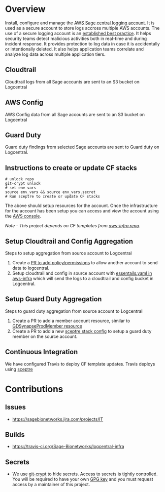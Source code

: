 # Overview
Install, configure and manage the
[AWS Sage central logging account](https://sagebionetworks.jira.com/wiki/spaces/IT/pages/577044503/Sage+AWS+Logging).
It is used as a secure account to store logs accross multiple AWS accounts.
The use of a secure logging account is an [established best practice](https://aws.amazon.com/blogs/architecture/central-logging-in-multi-account-environments).
It helps security teams detect malicious activities both in real-time and during incident response.
It provides protection to log data in case it is accidentally or intentionally deleted.  It also
helps application teams correlate and analyze log data across multiple application tiers.

## Cloudtrail
Cloudtrail logs from all Sage accounts are sent to an S3 bucket on Logcentral

## AWS Config
AWS Config data from all Sage accounts are sent to an S3 bucket on Logcentral 

## Guard Duty
Guard duty findings from selected Sage accounts are sent to Guard duty on Logcentral.

## Instructions to create or update CF stacks

```
# unlock repo
git-crypt unlock
# set env vars
source env_vars && source env_vars.secret
# Run sceptre to create or update CF stacks
```

The above should setup resources for the account.  Once the infrastructure for the account has been setup
you can access and view the account using the [AWS console](https://AWS-account-ID-or-alias.signin.aws.amazon.com/console).

*Note - This project depends on CF templates from [aws-infra repo](https://github.com/Sage-Bionetworks/aws-infra).*

## Setup Cloudtrail and Config Aggregation
Steps to setup aggregation from source account to Logcentral
 1. Create a [PR to add policy/permissions](https://github.com/Sage-Bionetworks/logcentral-infra/pull/14)
    to allow another account to send data to logcentral.
 2. Setup cloudtrail and config in source account with [essentails.yaml in aws-infra](https://github.com/Sage-Bionetworks/aws-infra/blob/master/templates/essentials.yaml)
    which will send the logs to a cloudtrail and config bucket in Logcentral.


## Setup Guard Duty Aggregation
Steps to guard duty aggregation from source account to Logcentral
 1. Create a PR to add a member account resource, similar to
    [GDSynapseProdMember resource](https://github.com/Sage-Bionetworks/logcentral-infra/templates/GuardDutyMaster.yaml)
 2. Create a PR to add a new [sceptre stack config](https://github.com/Sage-Bionetworks/synapseprod-infra/pull/9)
    to setup a guard duty member on the source account. 
    

## Continuous Integration
We have configured Travis to deploy CF template updates.  Travis deploys using
[sceptre](https://sceptre.cloudreach.com/latest/about.html)

# Contributions

## Issues
* https://sagebionetworks.jira.com/projects/IT

## Builds
* https://travis-ci.org/Sage-Bionetworks/logcentral-infra

## Secrets
* We use [git-crypt](https://github.com/AGWA/git-crypt) to hide secrets.
Access to secrets is tightly controlled.  You will be required to
have your own [GPG key](https://help.github.com/articles/generating-a-new-gpg-key)
and you must request access by a maintainer of this project.
